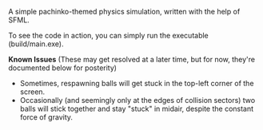 A simple pachinko-themed physics simulation, written with the help of SFML.

To see the code in action, you can simply run the executable (build/main.exe).

**Known Issues**
(These may get resolved at a later time, but for now, they're documented below for posterity)

- Sometimes, respawning balls will get stuck in the top-left corner of the screen.
- Occasionally (and seemingly only at the edges of collision sectors) two balls will stick together and stay "stuck" in midair, despite the constant force of gravity.